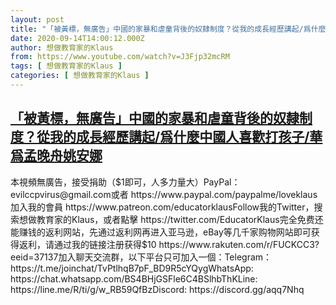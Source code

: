 ```yaml
---
layout: post
title: "「被黃標，無廣告」中國的家暴和虐童背後的奴隸制度？從我的成長經歷講起/爲什麼中國人喜歡打孩子/華爲孟晚舟姚安娜"
date: 2020-09-14T14:00:12.000Z
author: 想做教育家的Klaus
from: https://www.youtube.com/watch?v=J3Fjp32mcRM
tags: [ 想做教育家的Klaus ]
categories: [ 想做教育家的Klaus ]
---
```

<!--1600092012000-->
[「被黃標，無廣告」中國的家暴和虐童背後的奴隸制度？從我的成長經歷講起/爲什麼中國人喜歡打孩子/華爲孟晚舟姚安娜](https://www.youtube.com/watch?v=J3Fjp32mcRM)
------

<div>
本視頻無廣告，接受捐助（$1即可，人多力量大）PayPal：evilccpvirus@gmail.com或者 https://www.paypal.com/paypalme/loveklaus加入我的會員 https://www.patreon.com/educatorklausFollow我的Twitter，搜索想做教育家的Klaus，或者點擊 https://twitter.com/EducatorKlaus完全免费还能赚钱的返利网站，先通过返利网再进入亚马逊，eBay等几千家购物网站即可获得返利，请通过我的链接注册获得$10 https://www.rakuten.com/r/FUCKCC3?eeid=37137加入聊天交流群，以下平台只可加入一個：Telegram： https://t.me/joinchat/TvPtlhqB7pF_BD9R5cYQygWhatsApp: https://chat.whatsapp.com/BS4BHjGSFle6C4BSlhbThKLine: https://line.me/R/ti/g/w_RB59QfBzDiscord: https://discord.gg/aqq7Nhq
</div>
